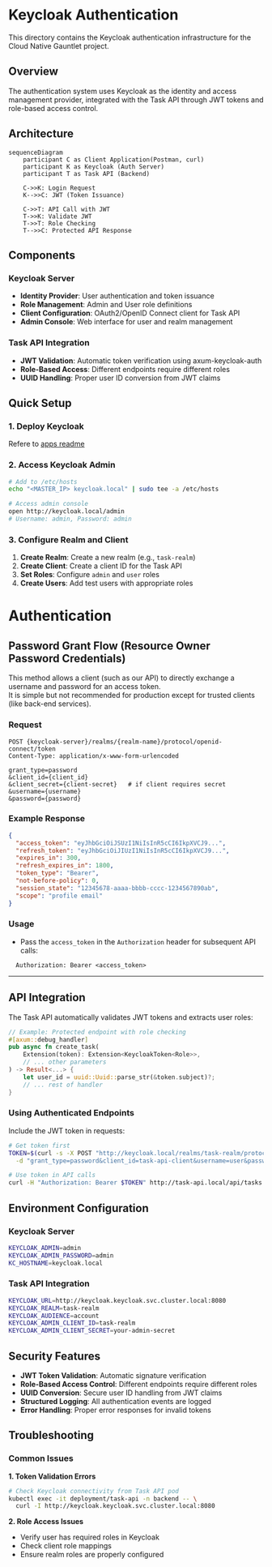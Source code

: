 # Keycloak Authentication

This directory contains the Keycloak authentication infrastructure for the Cloud Native Gauntlet project.

## Overview

The authentication system uses Keycloak as the identity and access management provider, integrated with the Task API through JWT tokens and role-based access control.

## Architecture

```mermaid
sequenceDiagram
    participant C as Client Application(Postman, curl)
    participant K as Keycloak (Auth Server)
    participant T as Task API (Backend)

    C->>K: Login Request
    K-->>C: JWT (Token Issuance)

    C->>T: API Call with JWT
    T->>K: Validate JWT
    T->>T: Role Checking
    T-->>C: Protected API Response
```

## Components

### Keycloak Server
- **Identity Provider**: User authentication and token issuance
- **Role Management**: Admin and User role definitions
- **Client Configuration**: OAuth2/OpenID Connect client for Task API
- **Admin Console**: Web interface for user and realm management

### Task API Integration
- **JWT Validation**: Automatic token verification using axum-keycloak-auth
- **Role-Based Access**: Different endpoints require different roles
- **UUID Handling**: Proper user ID conversion from JWT claims


## Quick Setup

### 1. Deploy Keycloak
Refere to [apps readme](../README.md)

### 2. Access Keycloak Admin

```bash
# Add to /etc/hosts
echo "<MASTER_IP> keycloak.local" | sudo tee -a /etc/hosts

# Access admin console
open http://keycloak.local/admin
# Username: admin, Password: admin
```

### 3. Configure Realm and Client

1. **Create Realm**: Create a new realm (e.g., `task-realm`)
2. **Create Client**: Create a client ID for the Task API
3. **Set Roles**: Configure `admin` and `user` roles
4. **Create Users**: Add test users with appropriate roles

# Authentication

## Password Grant Flow (Resource Owner Password Credentials)

This method allows a client (such as our API) to directly exchange a username and password for an access token.  
It is simple but not recommended for production except for trusted clients (like back-end services).

### Request
```http
POST {keycloak-server}/realms/{realm-name}/protocol/openid-connect/token
Content-Type: application/x-www-form-urlencoded

grant_type=password
&client_id={client_id}
&client_secret={client-secret}   # if client requires secret
&username={username}
&password={password}
````

### Example Response

```json
{
  "access_token": "eyJhbGciOiJSUzI1NiIsInR5cCI6IkpXVCJ9...",
  "refresh_token": "eyJhbGciOiJIUzI1NiIsInR5cCI6IkpXVCJ9...",
  "expires_in": 300,
  "refresh_expires_in": 1800,
  "token_type": "Bearer",
  "not-before-policy": 0,
  "session_state": "12345678-aaaa-bbbb-cccc-1234567890ab",
  "scope": "profile email"
}
```

### Usage

* Pass the `access_token` in the `Authorization` header for subsequent API calls:

```
  Authorization: Bearer <access_token>
```

---

## API Integration

The Task API automatically validates JWT tokens and extracts user roles:

```rust
// Example: Protected endpoint with role checking
#[axum::debug_handler]
pub async fn create_task(
    Extension(token): Extension<KeycloakToken<Role>>,
    // ... other parameters
) -> Result<...> {
    let user_id = uuid::Uuid::parse_str(&token.subject)?;
    // ... rest of handler
}
```

### Using Authenticated Endpoints

Include the JWT token in requests:

```bash
# Get token first
TOKEN=$(curl -s -X POST "http://keycloak.local/realms/task-realm/protocol/openid-connect/token" \
  -d "grant_type=password&client_id=task-api-client&username=user&password=pass" | jq -r .access_token)

# Use token in API calls
curl -H "Authorization: Bearer $TOKEN" http://task-api.local/api/tasks
```

## Environment Configuration

### Keycloak Server
```bash
KEYCLOAK_ADMIN=admin
KEYCLOAK_ADMIN_PASSWORD=admin
KC_HOSTNAME=keycloak.local
```

### Task API Integration
```bash
KEYCLOAK_URL=http://keycloak.keycloak.svc.cluster.local:8080
KEYCLOAK_REALM=task-realm
KEYCLOAK_AUDIENCE=account
KEYCLOAK_ADMIN_CLIENT_ID=task-realm
KEYCLOAK_ADMIN_CLIENT_SECRET=your-admin-secret
```

## Security Features

- **JWT Token Validation**: Automatic signature verification
- **Role-Based Access Control**: Different endpoints require different roles
- **UUID Conversion**: Secure user ID handling from JWT claims
- **Structured Logging**: All authentication events are logged
- **Error Handling**: Proper error responses for invalid tokens

## Troubleshooting

### Common Issues

**1. Token Validation Errors**
```bash
# Check Keycloak connectivity from Task API pod
kubectl exec -it deployment/task-api -n backend -- \
  curl -I http://keycloak.keycloak.svc.cluster.local:8080
```

**2. Role Access Issues**
- Verify user has required roles in Keycloak
- Check client role mappings
- Ensure realm roles are properly configured